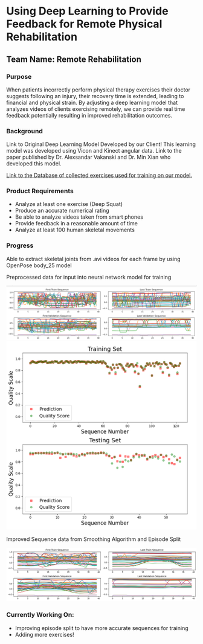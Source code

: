 <!DOCTYPE html>
<html>
<head>
</head>
<body>

<h1>Using Deep Learning to Provide Feedback for Remote Physical Rehabilitation</h1>
<h2>Team Name: Remote Rehabilitation</h2>
<h3>Purpose</h3>
<p>When patients incorrectly perform physical therapy exercises their doctor suggests following an injury, their recovery time is extended, leading to financial and physical strain. By adjusting a deep learning model that analyzes videos of clients exercising remotely, we can provide real time feedback potentially resulting in improved rehabilitation outcomes.</p>

<h3>Background</h3>
<p>Link to Original Deep Learning Model Developed by our Client! This learning model was developed using Vicon and Kinect angular data.
  <a href = "https://github.com/avakanski/A-Deep-Learning-Framework-for-Assessing-Physical-Rehabilitation-Exercises" alt = "Deep Learning Framework"> </a>
Link to the paper published by Dr. Alexsandar Vakanski and Dr. Min Xian who developed this model.
  <a href = "https://www.ncbi.nlm.nih.gov/pmc/articles/PMC7032994/" alt = "Paper">
</p>
<p>Link to the Database of collected exercises used for training on our model.
  <a href = "https://www.webpages.uidaho.edu/ui-prmd/" alt = "UIPRMD Database" >
</p>
<a href = "https://github.com/CMU-Perceptual-Computing-Lab/openpose"></a>
<h3>Product Requirements</h3>
<ul>
  <li>Analyze at least one exercise (Deep Squat) </li>
  <li>Produce an accurate numerical rating</li>
  <li>Be able to analyze videos taken from smart phones</li>
  <li>Provide feedback in a reasonable amount of time</li>
  <li>Analyze at least 100 human skeletal movements</li>
</ul>
<h3>Progress</h3>
<p>Able to extract skeletal joints from .avi videos for each frame by using OpenPose body_25 model</p>
<p>Preprocessed data for input into neural network model for training</p>
<img src="https://github.com/MollyEM/26-Physical-Rehabilitation/blob/main/Project%20Learning/Scripts%20with%20Videos/RandomlySelectedSequences.png" alt = "Joint Positions vs Frame Count for Random Episodes​">
<img src = "https://github.com/MollyEM/26-Physical-Rehabilitation/blob/main/Project%20Learning/Scripts%20with%20Videos/Prediction_Acc_graphs.png" alt = "Comparison between Predicted Quality and Label​">
<p>Improved Sequence data from Smoothing Algorithm and Episode Split</p>
<img src = "https://github.com/MollyEM/26-Physical-Rehabilitation/blob/main/Final%20Design%20Documentation/Smoothed%20Sequences.png" alt = "Improved Joint Positions vs Frame Count for Random Sequences">

<h3>Currently Working On:</h3>
<ul>
  <li>Improving episode split to have more accurate sequences for training</li>
  <li>Adding more exercises!</li>
</ul>
</body>
</html>








